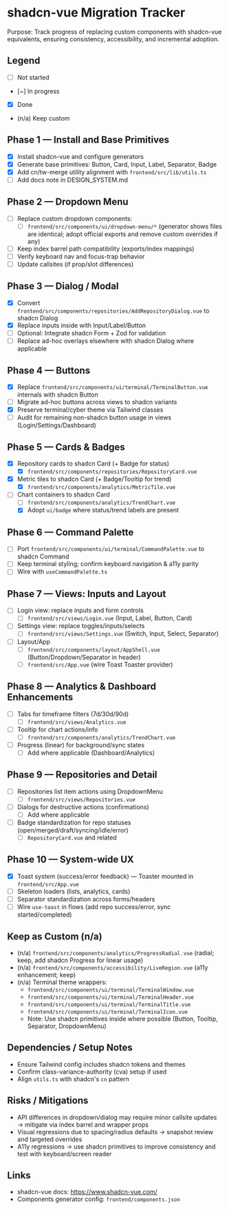 # shadcn-vue Migration Tracker

Purpose: Track progress of replacing custom components with shadcn-vue equivalents, ensuring consistency, accessibility, and incremental adoption.

## Legend
- [ ] Not started
- [~] In progress
- [x] Done
- (n/a) Keep custom

## Phase 1 — Install and Base Primitives
- [x] Install shadcn-vue and configure generators
- [x] Generate base primitives: Button, Card, Input, Label, Separator, Badge
- [x] Add cn/tw-merge utility alignment with `frontend/src/lib/utils.ts`
- [ ] Add docs note in DESIGN_SYSTEM.md

## Phase 2 — Dropdown Menu
- [ ] Replace custom dropdown components:
  - [ ] `frontend/src/components/ui/dropdown-menu/*` (generator shows files are identical; adopt official exports and remove custom overrides if any)
- [ ] Keep index barrel path compatibility (exports/index mappings)
- [ ] Verify keyboard nav and focus-trap behavior
- [ ] Update callsites (if prop/slot differences)

## Phase 3 — Dialog / Modal
- [x] Convert `frontend/src/components/repositories/AddRepositoryDialog.vue` to shadcn Dialog
- [x] Replace inputs inside with Input/Label/Button
- [ ] Optional: Integrate shadcn Form + Zod for validation
- [ ] Replace ad-hoc overlays elsewhere with shadcn Dialog where applicable

## Phase 4 — Buttons
- [x] Replace `frontend/src/components/ui/terminal/TerminalButton.vue` internals with shadcn Button
- [ ] Migrate ad-hoc buttons across views to shadcn variants
- [x] Preserve terminal/cyber theme via Tailwind classes
- [ ] Audit for remaining non-shadcn button usage in views (Login/Settings/Dashboard)

## Phase 5 — Cards & Badges
- [x] Repository cards to shadcn Card (+ Badge for status)
  - [x] `frontend/src/components/repositories/RepositoryCard.vue`
- [x] Metric tiles to shadcn Card (+ Badge/Tooltip for trend)
  - [x] `frontend/src/components/analytics/MetricTile.vue`
- [ ] Chart containers to shadcn Card
  - [ ] `frontend/src/components/analytics/TrendChart.vue`
  - [x] Adopt `ui/badge` where status/trend labels are present

## Phase 6 — Command Palette
- [ ] Port `frontend/src/components/ui/terminal/CommandPalette.vue` to shadcn Command
- [ ] Keep terminal styling; confirm keyboard navigation & a11y parity
- [ ] Wire with `useCommandPalette.ts`

## Phase 7 — Views: Inputs and Layout
- [ ] Login view: replace inputs and form controls
  - [ ] `frontend/src/views/Login.vue` (Input, Label, Button, Card)
- [ ] Settings view: replace toggles/inputs/selects
  - [ ] `frontend/src/views/Settings.vue` (Switch, Input, Select, Separator)
- [ ] Layout/App
  - [ ] `frontend/src/components/layout/AppShell.vue` (Button/Dropdown/Separator in header)
  - [ ] `frontend/src/App.vue` (wire Toast Toaster provider)

## Phase 8 — Analytics & Dashboard Enhancements
- [ ] Tabs for timeframe filters (7d/30d/90d)
  - [ ] `frontend/src/views/Analytics.vue`
- [ ] Tooltip for chart actions/info
  - [ ] `frontend/src/components/analytics/TrendChart.vue`
- [ ] Progress (linear) for background/sync states
  - [ ] Add where applicable (Dashboard/Analytics)

## Phase 9 — Repositories and Detail
- [ ] Repositories list item actions using DropdownMenu
  - [ ] `frontend/src/views/Repositories.vue`
- [ ] Dialogs for destructive actions (confirmations)
  - [ ] Add where applicable
- [ ] Badge standardization for repo statuses (open/merged/draft/syncing/idle/error)
  - [ ] `RepositoryCard.vue` and related

## Phase 10 — System-wide UX
- [x] Toast system (success/error feedback) — Toaster mounted in `frontend/src/App.vue`
- [ ] Skeleton loaders (lists, analytics, cards)
- [ ] Separator standardization across forms/headers
- [ ] Wire `use-toast` in flows (add repo success/error, sync started/completed)

## Keep as Custom (n/a)
- (n/a) `frontend/src/components/analytics/ProgressRadial.vue` (radial; keep, add shadcn Progress for linear usage)
- (n/a) `frontend/src/components/accessibility/LiveRegion.vue` (a11y enhancement; keep)
- (n/a) Terminal theme wrappers: 
  - `frontend/src/components/ui/terminal/TerminalWindow.vue`
  - `frontend/src/components/ui/terminal/TerminalHeader.vue`
  - `frontend/src/components/ui/terminal/TerminalTitle.vue`
  - `frontend/src/components/ui/terminal/TerminalIcon.vue`
  - Note: Use shadcn primitives inside where possible (Button, Tooltip, Separator, DropdownMenu)

## Dependencies / Setup Notes
- Ensure Tailwind config includes shadcn tokens and themes
- Confirm class-variance-authority (cva) setup if used
- Align `utils.ts` with shadcn's `cn` pattern

## Risks / Mitigations
- API differences in dropdown/dialog may require minor callsite updates → mitigate via index barrel and wrapper props
- Visual regressions due to spacing/radius defaults → snapshot review and targeted overrides
- A11y regressions → use shadcn primitives to improve consistency and test with keyboard/screen reader

## Links
- shadcn-vue docs: https://www.shadcn-vue.com/
- Components generator config: `frontend/components.json`
